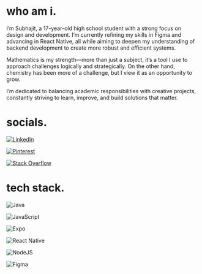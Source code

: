 # who am i.
I’m Subhajit, a 17-year-old high school student with a strong focus on design and development. I’m currently refining my skills in Figma and advancing in React Native, all while aiming to deepen my understanding of backend development to create more robust and efficient systems.

Mathematics is my strength—more than just a subject, it’s a tool I use to approach challenges logically and strategically. On the other hand, chemistry has been more of a challenge, but I view it as an opportunity to grow.

I’m dedicated to balancing academic responsibilities with creative projects, constantly striving to learn, improve, and build solutions that matter.


# socials.
[![LinkedIn](https://img.shields.io/badge/LinkedIn-%230077B5.svg?logo=linkedin&logoColor=white)](https://www.linkedin.com/) 

[![Pinterest](https://img.shields.io/badge/Pinterest-%23E60023.svg?logo=Pinterest&logoColor=white)](https://in.pinterest.com/subhajitr0y/) 

[![Stack Overflow](https://img.shields.io/badge/-Stackoverflow-FE7A16?logo=stack-overflow&logoColor=white)](https://stackoverflow.com/users/23371059/subhajit-roy) 

# tech stack.
![Java](https://img.shields.io/badge/java-%23ED8B00.svg?style=for-the-badge&logo=openjdk&logoColor=white)

![JavaScript](https://img.shields.io/badge/javascript-%23323330.svg?style=for-the-badge&logo=javascript&logoColor=%23F7DF1E)

![Expo](https://img.shields.io/badge/expo-1C1E24?style=for-the-badge&logo=expo&logoColor=#D04A37)

![React Native](https://img.shields.io/badge/react_native-%2320232a.svg?style=for-the-badge&logo=react&logoColor=%2361DAFB)

![NodeJS](https://img.shields.io/badge/node.js-6DA55F?style=for-the-badge&logo=node.js&logoColor=white)

![Figma](https://img.shields.io/badge/figma-%23F24E1E.svg?style=for-the-badge&logo=figma&logoColor=white)
